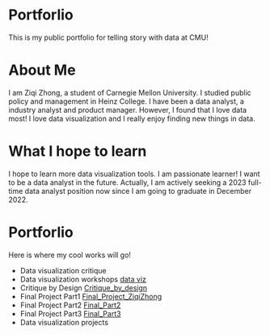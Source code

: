 # Portforlio
This is my public portfolio for telling story with data at CMU!

# About Me
I am Ziqi Zhong, a student of Carnegie Mellon University. I studied public policy and management in Heinz College. I have been a data analyst, a industry analyst and product manager. However, I found that I love data most! I love data visualization and I really enjoy finding new things in data.

# What I hope to learn
I hope to learn more data visualization tools. I am passionate learner! I want to be a data analyst in the future. Actually, I am actively seeking a 2023 full-time data analyst position now since I am going to graduate in December 2022.

# Portforlio
Here is where my cool works will go!
- Data visualization critique
- Data visualization workshops
[data viz](/dataviz2.md)
- Critique by Design
[Critique_by_design](/Critique_by_design.md)
- Final Project Part1
[Final_Project_ZiqiZhong](/Final_Part1.md)
- Final Project Part2
[Final_Part2](/Final_Part2.md)
- Final Project Part3
[Final_Part3](/Final_Part3.md)
- Data visualization projects
